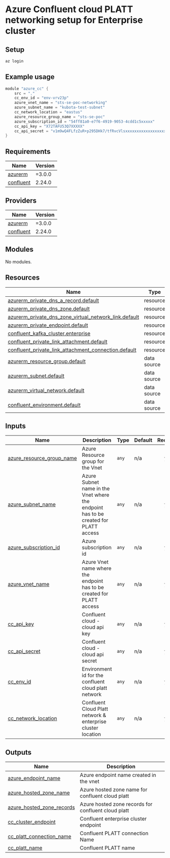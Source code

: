 <!-- BEGIN_TF_DOCS -->
# Azure Confluent cloud PLATT networking setup for Enterprise cluster

## Setup

```bash
az login
```

## Example usage 

```go
module "azure_cc" {
    src = "."
    cc_env_id = "env-vrv23p"
    azure_vnet_name = "sts-se-poc-networking"
    azure_subnet_name = "kubota-test-subnet"
    cc_network_location = "eastus"
    azure_resource_group_name = "sts-se-poc"
    azure_subscription_id = "54ff81a0-e7f6-4919-9053-4cdd1c5xxxxx"
    cc_api_key = "X72TAFU53Q7XXXXX"
    cc_api_secret = "v1m9wQ4FLfzZuR+p295DHk7/tfRvcVlsxxxxxxxxxxxxxxxxxxxxxxxxx"
}
```

## Requirements

| Name | Version |
|------|---------|
| <a name="requirement_azurerm"></a> [azurerm](#requirement\_azurerm) | =3.0.0 |
| <a name="requirement_confluent"></a> [confluent](#requirement\_confluent) | 2.24.0 |

## Providers

| Name | Version |
|------|---------|
| <a name="provider_azurerm"></a> [azurerm](#provider\_azurerm) | =3.0.0 |
| <a name="provider_confluent"></a> [confluent](#provider\_confluent) | 2.24.0 |

## Modules

No modules.

## Resources

| Name | Type |
|------|------|
| [azurerm_private_dns_a_record.default](https://registry.terraform.io/providers/hashicorp/azurerm/3.0.0/docs/resources/private_dns_a_record) | resource |
| [azurerm_private_dns_zone.default](https://registry.terraform.io/providers/hashicorp/azurerm/3.0.0/docs/resources/private_dns_zone) | resource |
| [azurerm_private_dns_zone_virtual_network_link.default](https://registry.terraform.io/providers/hashicorp/azurerm/3.0.0/docs/resources/private_dns_zone_virtual_network_link) | resource |
| [azurerm_private_endpoint.default](https://registry.terraform.io/providers/hashicorp/azurerm/3.0.0/docs/resources/private_endpoint) | resource |
| [confluent_kafka_cluster.enterprise](https://registry.terraform.io/providers/confluentinc/confluent/2.24.0/docs/resources/kafka_cluster) | resource |
| [confluent_private_link_attachment.default](https://registry.terraform.io/providers/confluentinc/confluent/2.24.0/docs/resources/private_link_attachment) | resource |
| [confluent_private_link_attachment_connection.default](https://registry.terraform.io/providers/confluentinc/confluent/2.24.0/docs/resources/private_link_attachment_connection) | resource |
| [azurerm_resource_group.default](https://registry.terraform.io/providers/hashicorp/azurerm/3.0.0/docs/data-sources/resource_group) | data source |
| [azurerm_subnet.default](https://registry.terraform.io/providers/hashicorp/azurerm/3.0.0/docs/data-sources/subnet) | data source |
| [azurerm_virtual_network.default](https://registry.terraform.io/providers/hashicorp/azurerm/3.0.0/docs/data-sources/virtual_network) | data source |
| [confluent_environment.default](https://registry.terraform.io/providers/confluentinc/confluent/2.24.0/docs/data-sources/environment) | data source |

## Inputs

| Name | Description | Type | Default | Required |
|------|-------------|------|---------|:--------:|
| <a name="input_azure_resource_group_name"></a> [azure\_resource\_group\_name](#input\_azure\_resource\_group\_name) | Azure Resource group for the Vnet | `any` | n/a | yes |
| <a name="input_azure_subnet_name"></a> [azure\_subnet\_name](#input\_azure\_subnet\_name) | Azure Subnet name in the Vnet where the endpoint has to be created for PLATT access | `any` | n/a | yes |
| <a name="input_azure_subscription_id"></a> [azure\_subscription\_id](#input\_azure\_subscription\_id) | Azure subscription id | `any` | n/a | yes |
| <a name="input_azure_vnet_name"></a> [azure\_vnet\_name](#input\_azure\_vnet\_name) | Azure Vnet name where the endpoint has to be created for PLATT access | `any` | n/a | yes |
| <a name="input_cc_api_key"></a> [cc\_api\_key](#input\_cc\_api\_key) | Confluent cloud - cloud api key | `any` | n/a | yes |
| <a name="input_cc_api_secret"></a> [cc\_api\_secret](#input\_cc\_api\_secret) | Confluent cloud - cloud api secret | `any` | n/a | yes |
| <a name="input_cc_env_id"></a> [cc\_env\_id](#input\_cc\_env\_id) | Environment id for the confluent cloud platt network | `any` | n/a | yes |
| <a name="input_cc_network_location"></a> [cc\_network\_location](#input\_cc\_network\_location) | Confluent Cloud Platt network & enterprise cluster location | `any` | n/a | yes |

## Outputs

| Name | Description |
|------|-------------|
| <a name="output_azure_endpoint_name"></a> [azure\_endpoint\_name](#output\_azure\_endpoint\_name) | Azure endpoint name created in the vnet |
| <a name="output_azure_hosted_zone_name"></a> [azure\_hosted\_zone\_name](#output\_azure\_hosted\_zone\_name) | Azure hosted zone name for confluent cloud platt |
| <a name="output_azure_hosted_zone_records"></a> [azure\_hosted\_zone\_records](#output\_azure\_hosted\_zone\_records) | Azure hosted zone records for confluent cloud platt |
| <a name="output_cc_cluster_endpoint"></a> [cc\_cluster\_endpoint](#output\_cc\_cluster\_endpoint) | Confluent enterprise cluster endpoint |
| <a name="output_cc_platt_connection_name"></a> [cc\_platt\_connection\_name](#output\_cc\_platt\_connection\_name) | Confluent PLATT connection Name |
| <a name="output_cc_platt_name"></a> [cc\_platt\_name](#output\_cc\_platt\_name) | Confluent PLATT name |
<!-- END_TF_DOCS -->